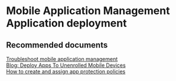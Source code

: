 <properties
	pageTitle="Mobile Application Management Application deployment"
	description="Mobile Application Management Application deployment"
	service="microsoft.intune"
	resource="intune"
	authors="mackie1604"
	displayOrder=""
	selfHelpType="generic"
	supportTopicIds="32548147"
	resourceTags=""
	productPesIds="15584"
	cloudEnvironments="public"
/>

# Mobile Application Management Application deployment

## **Recommended documents**

[Troubleshoot mobile application management](https://docs.microsoft.com/intune-classic/troubleshoot/troubleshoot-mam)<br>
[Blog: Deploy Apps To Unenrolled Mobile Devices](https://blogs.technet.microsoft.com/microscott/intune-deploy-apps-to-unenrolled-mobile-devices)<br>
[How to create and assign app protection policies](https://docs.microsoft.com/intune/app-protection-policies)<br>




